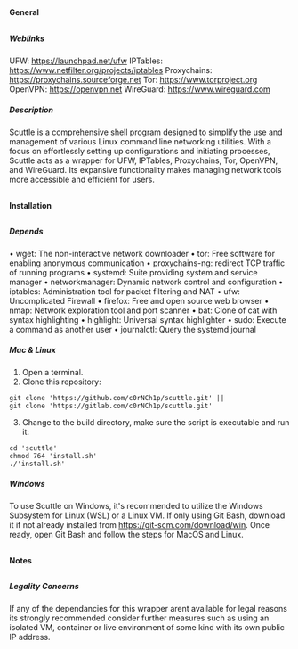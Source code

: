 ##  
#### General
## 
##### Weblinks
UFW: https://launchpad.net/ufw
IPTables: https://www.netfilter.org/projects/iptables
Proxychains: https://proxychains.sourceforge.net
Tor: https://www.torproject.org
OpenVPN: https://openvpn.net
WireGuard: https://www.wireguard.com
##### Description
Scuttle is a comprehensive shell program designed to simplify the use and management of
various Linux command line networking utilities. With a focus on effortlessly setting
up configurations and initiating processes, Scuttle acts as a wrapper for UFW, IPTables,
Proxychains, Tor, OpenVPN, and WireGuard. Its expansive functionality makes managing
network tools more accessible and efficient for users.
##
#### Installation
##
##### Depends
• wget: The non-interactive network downloader
• tor: Free software for enabling anonymous communication
• proxychains-ng: redirect TCP traffic of running programs
• systemd: Suite providing system and service manager
• networkmanager: Dynamic network control and configuration
• iptables: Administration tool for packet filtering and NAT
• ufw: Uncomplicated Firewall
• firefox: Free and open source web browser
• nmap: Network exploration tool and port scanner
• bat: Clone of cat with syntax highlighting
• highlight: Universal syntax highlighter
• sudo: Execute a command as another user
• journalctl: Query the systemd journal
##### Mac & Linux
1. Open a terminal.
2. Clone this repository:
````shell
git clone 'https://github.com/c0rNCh1p/scuttle.git' ||
git clone 'https://gitlab.com/c0rNCh1p/scuttle.git'
````
3. Change to the build directory, make sure the script is executable and run it:
````shell
cd 'scuttle'
chmod 764 'install.sh'
./'install.sh'
````
##### Windows
To use Scuttle on Windows, it's recommended to utilize the Windows Subsystem for Linux 
(WSL) or a Linux VM. If only using Git Bash, download it if not already installed from 
https://git-scm.com/download/win. Once ready, open Git Bash and follow the steps for
MacOS and Linux.
##
#### Notes
##
##### Legality Concerns
If any of the dependancies for this wrapper arent available for legal reasons its
strongly recommended consider further measures such as using an isolated VM,
container or live environment of some kind with its own public IP address.
##
